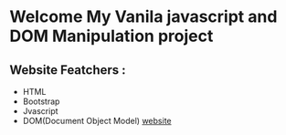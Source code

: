 # Welcome My Vanila javascript and DOM Manipulation project

## Website Featchers : 
+ HTML
+ Bootstrap
+ Jvascript
+ DOM(Document Object Model)
[website](http://www.facebook.com)